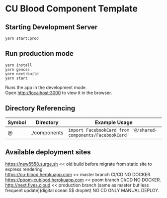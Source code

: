 # CU Blood Component Template


## Starting Development Server
```
yarn start:prod
```

## Run production mode
```
yarn install
yarn gencss
yarn next:build
yarn start
```

Runs the app in the development mode.<br>
Open [http://localhost:3000](http://localhost:3000) to view it in the browser.

## Directory Referencing

Symbol | Directory | Example Usage
--- | --- | ---
@ | ./components | `import FacebookCard from '@/shared-components/FacebookCard'`


## Available deployment sites
https://new5558.surge.sh << old build before migrate from static site to express rendering.  
https://cu-blood.herokuapp.com << master branch CI/CD NO DOCKER.  
https://poom-cublood.herokuapp.com << poom branch CI/CD NO DOCKER.  
http://next.fives.cloud << production branch (same as master but less frequent update)(digital ocean 5$ droplet) NO CD ONLY MANUAL DEPLOY.
